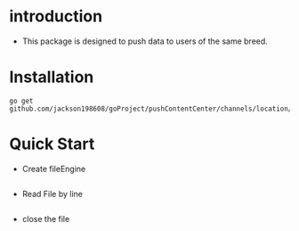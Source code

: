 # introduction
- This package is designed to push data to users of the same breed.

# Installation

	go get github.com/jackson198608/goProject/pushContentCenter/channels/location/breedPersons

# Quick Start

- Create fileEngine 

```Go
```

-  Read File by line 

```Go

```

- close the file

